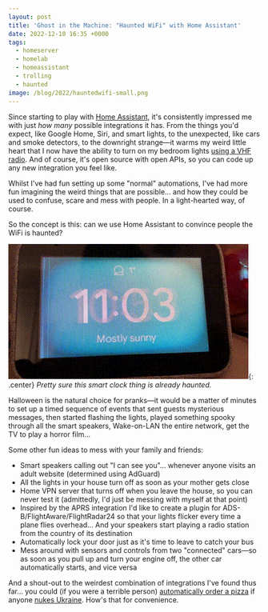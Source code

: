 ```yaml
---
layout: post
title: 'Ghost in the Machine: "Haunted WiFi" with Home Assistant'
date: 2022-12-10 16:35 +0000
tags:
  - homeserver
  - homelab
  - homeassistant
  - trolling
  - haunted
image: /blog/2022/hauntedwifi-small.png
---
```


Since starting to play with [Home Assistant](https://www.home-assistant.io/), it's consistently impressed me with just *how many* possible integrations it has. From the things you'd expect, like Google Home, Siri, and smart lights, to the unexpected, like cars and smoke detectors, to the downright strange&mdash;it warms my weird little heart that I now have the ability to turn on my bedroom lights [using a VHF radio](https://www.home-assistant.io/integrations/aprs/). And of course, it's open source with open APIs, so you can code up any new integration you feel like.

Whilst I've had fun setting up some "normal" automations, I've had more fun imagining the weird things that are possible... and how they could be used to confuse, scare and mess with people. In a light-hearted way, of course.

So the concept is this: can we use Home Assistant to convince people the WiFi is haunted?

![A Lenovo Smart Clock with a display fault that makes the screen flicker](/blog/2022/hauntedclock.gif){: .center}
*Pretty sure this smart clock thing is already haunted.*

Halloween is the natural choice for pranks&mdash;it would be a matter of minutes to set up a timed sequence of events that sent guests mysterious messages, then started flashing the lights, played something spooky through all the smart speakers, Wake-on-LAN the entire network, get the TV to play a horror film...

Some other fun ideas to mess with your family and friends:

* Smart speakers calling out "I can see you"... whenever anyone visits an adult website (determined using AdGuard)
* All the lights in your house turn off as soon as your mother gets close
* Home VPN server that turns off when you leave the house, so you can never test it (admittedly, I'd just be messing with myself at that point)
* Inspired by the APRS integration I'd like to create a plugin for ADS-B/FlightAware/FlightRadar24 so that your lights flicker every time a plane flies overhead... And your speakers start playing a radio station from the country of its destination
* Automatically lock your door just as it's time to leave to catch your bus 
* Mess around with sensors and controls from two "connected" cars&mdash;so as soon as you pull up and turn your engine off, the other car automatically starts, and vice versa

And a shout-out to the weirdest combination of integrations I've found thus far... you could (if you were a terrible person) [automatically order a pizza](https://www.home-assistant.io/integrations/dominos/) if anyone [nukes Ukraine](https://www.home-assistant.io/integrations/ukraine_alarm/). How's that for convenience.
